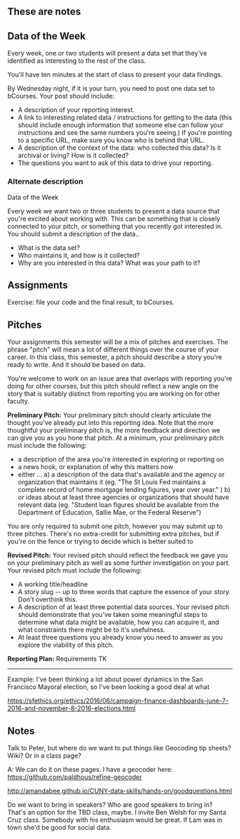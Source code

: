 ## These are notes

## Data of the Week
Every week, one or two students will present a data set that they've identified as interesting to the rest of the class.

You'll have ten minutes at the start of class to present your data findings.

By Wednesday night, if it is your turn, you need to post one data set to bCourses. Your post should include:
+ A description of your reporting interest.
+ A link to interesting related data / instructions for getting to the data (this should include enough information that someone else can follow your instructions and see the same numbers you're seeing.) If you're pointing to a specific URL, make sure you know who is behind that URL.
+ A description of the context of the data: who collected this data? Is it archival or living? How is it collected?
+ The questions you want to ask of this data to drive your reporting.

### Alternate description
Data of the Week

Every week we want two or three students to present a data source that you're excited about working with. This can be something that is closely connected to your pitch, or something that you recently got interested in. You should submit a description of the data..

+ What is the data set?
+ Who maintains it, and how is it collected?
+ Why are you interested in this data? What was your path to it?

## Assignments

Exercise: file your code and the final result, to bCourses.


## Pitches

Your assignments this semester will be a mix of pitches and exercises. The phrase "pitch" will mean a lot of different things over the course of your career. In this class, this semester, a pitch should describe a story you're ready to write. And it should be based on data.

You're welcome to work on an issue area that overlaps with reporting you're doing for other courses, but this pitch should reflect a new angle on the story that is suitably distinct from reporting you are working on for other faculty.


**Preliminary Pitch:** Your preliminary pitch should clearly articulate the thought you've already put into this reporting idea. Note that the more thoughtful your preliminary pitch is, the more feedback and direction we can give you as you hone that pitch. At a minimum, your preliminary pitch must include the following:
  + a description of the area you're interested in exploring or reporting on
  + a news hook, or explanation of why this matters now
  + either ...
    a) a description of the data that's available and the agency or organization that maintains it (eg. "The St Louis Fed maintains a complete record of home mortgage lending figures, year over year." )
    b) or ideas about at least three agencies or organizations that should have relevant data (eg. "Student loan figures should be available from the Department of Education, Sallie Mae, or the Federal Reserve")

You are only required to submit one pitch, however you may submit up to three pitches. There's no extra-credit for submitting extra pitches, but if you're on the fence or trying to decide which is better suited to

**Revised Pitch:** Your revised pitch should reflect the feedback we gave you on your preliminary pitch as well as some further investigation on your part. Your revised pitch must include the following:
  + A working title/headline
  + A story slug -- up to three words that capture the essence of your story. Don't overthink this.
  + A description of at least three potential data sources. Your revised pitch should demonstrate that you've taken some meaningful steps to determine what data might be available, how you can acquire it, and what constraints there might be to it's usefulness.
  + At least three questions you already know you need to answer as you explore the viability of this pitch.


**Reporting Plan:**
Requirements TK

-----------

Example:
I've been thinking a lot about power dynamics in the San Francisco Mayoral election, so I've been looking a good deal at what  

https://sfethics.org/ethics/2016/06/campaign-finance-dashboards-june-7-2016-and-november-8-2016-elections.html


## Notes
Talk to Peter, but where do we want to put things like Geocoding tip sheets? Wiki? Or in a class page?

A: We can do it on these pages.
I have a geocoder here: https://github.com/paldhous/refine-geocoder

http://amandabee.github.io/CUNY-data-skills/hands-on/goodquestions.html

Do we want to bring in speakers? Who are good speakers to bring in?
That's an option for the TBD class, maybe. I invite Ben Welsh for my Santa Cruz class. Somebody with his enthusiasm would be great. If Lam was in town she'd be good for social data.
